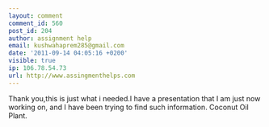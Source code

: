 ```yaml
---
layout: comment
comment_id: 560
post_id: 204
author: assignment help
email: kushwahaprem285@gmail.com
date: '2011-09-14 04:05:16 +0200'
visible: true
ip: 106.78.54.73
url: http://www.assingmenthelps.com
---
```

Thank you,this is just what i needed.I have a presentation that I am just now working on, and I have been trying to find such information. Coconut Oil Plant.
